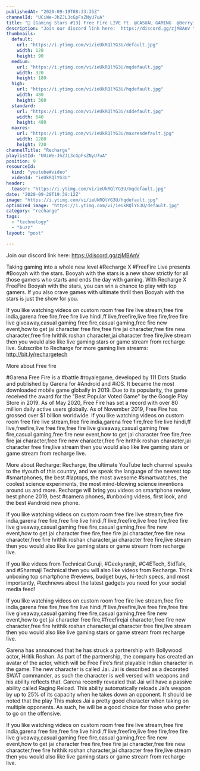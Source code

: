 ```yaml
---
publishedAt: "2020-09-19T08:33:35Z"
channelId: "UCiWe-JhZJL3cGpFsZNyU7uA"
title: "🔴 [Gaming Stars #13] Free Fire LIVE Ft. @CASUAL GAMING  @BerryisLive"
description: "Join our discord link here:  https://discord.gg/zjMBAnV \n\nTaking gaming into a whole new level #Recharge X #FreeFire Live presents #Booyah with the stars. Booyah with the stars is a new show strictly for all those gamers who starts and ends the day with gaming. With Recharge X FreeFire Booyah with the stars, you can win a chance to play with top gamers. If you also crave games with ultimate thrill then Booyah with the stars is just the show for you.\n\nIf you like watching videos on custom room free fire live stream,free fire india,garena free fire,free fire live hindi,ff live,freefire,live free fire,free fire live giveaway,casual gaming free fire,casual gaming,free fire new event,how to get jai character free fire,free fire jai character,free fire new character,free fire hrithik roshan character,jai character free fire,live stream then you would also like live gaming stars or game stream from recharge live. Subscribe to Recharge for more gaming live streams: http://bit.ly/rechargetech \n\nMore about Free fire\n\n#Garena Free Fire is a #battle #royalegame, developed by 111 Dots Studio and published by Garena for #Android and #iOS. It became the most downloaded mobile game globally in 2019. Due to its popularity, the game received the award for the \"Best Popular Voted Game\" by the Google Play Store in 2019. As of May 2020, Free Fire has set a record with over 80 million daily active users globally. As of November 2019, Free Fire has grossed over $1 billion worldwide. If you like watching videos on custom room free fire live stream,free fire india,garena free fire,free fire live hindi,ff live,freefire,live free fire,free fire live giveaway,casual gaming free fire,casual gaming,free fire new event,how to get jai character free fire,free fire jai character,free fire new character,free fire hrithik roshan character,jai character free fire,live stream then you would also like live gaming stars or game stream from recharge live.\n\nMore about Recharge: Recharge, the ultimate YouTube tech channel speaks to the #youth of this country, and we speak the language of the newest top #smartphones, the best #laptops, the most awesome #smartwatches, the coolest science experiments, the most mind-blowing science inventions around us and more. Recharge will bring you videos on smartphone review, best phone 2019, best #camera phones, #unboxing videos, first look, and the best #android new phone.\n\n\nIf you like watching videos on custom room free fire live stream,free fire india,garena free fire,free fire live hindi,ff live,freefire,live free fire,free fire live giveaway,casual gaming free fire,casual gaming,free fire new event,how to get jai character free fire,free fire jai character,free fire new character,free fire hrithik roshan character,jai character free fire,live stream then you would also like live gaming stars or game stream from recharge live.\n\nIf you like videos from Technical Guruji, #Geekyranjit, #C4ETech, SidTalk, and #Sharmaji Technical then you will also like videos from Recharge. Think unboxing top smartphone #reviews, budget buys, hi-tech specs, and most importantly, #technews about the latest gadgets you need for your social media feed!\n\nIf you like watching videos on custom room free fire live stream,free fire india,garena free fire,free fire live hindi,ff live,freefire,live free fire,free fire live giveaway,casual gaming free fire,casual gaming,free fire new event,how to get jai character free fire,#freefirejai character,free fire new character,free fire hrithik roshan character,jai character free fire,live stream then you would also like live gaming stars or game stream from recharge live.\n\nGarena has announced that he has struck a partnership with Bollywood actor, Hritik Roshan. As part of the partnership, the company has created an avatar of the actor, which will be Free Fire’s first playable Indian character in the game. The new character is called Jai. Jai is described as a decorated SWAT commander, as such the character is well versed with weapons and his ability reflects that. Garena recently revealed that Jai will have a passive ability called Raging Reload. This ability automatically reloads Jai’s weapon by up to 25% of its capacity when he takes down an opponent. It should be noted that the play This makes Jai a pretty good character when taking on multiple opponents. As such, he will be a good choice for those who prefer to go on the offensive.  \n\n\nIf you like watching videos on custom room free fire live stream,free fire india,garena free fire,free fire live hindi,ff live,freefire,live free fire,free fire live giveaway,casual gaming free fire,casual gaming,free fire new event,how to get jai character free fire,free fire jai character,free fire new character,free fire hrithik roshan character,jai character free fire,live stream then you would also like live gaming stars or game stream from recharge live."
thumbnails:
  default:
    url: "https://i.ytimg.com/vi/ieUkRQlYG3U/default.jpg"
    width: 120
    height: 90
  medium:
    url: "https://i.ytimg.com/vi/ieUkRQlYG3U/mqdefault.jpg"
    width: 320
    height: 180
  high:
    url: "https://i.ytimg.com/vi/ieUkRQlYG3U/hqdefault.jpg"
    width: 480
    height: 360
  standard:
    url: "https://i.ytimg.com/vi/ieUkRQlYG3U/sddefault.jpg"
    width: 640
    height: 480
  maxres:
    url: "https://i.ytimg.com/vi/ieUkRQlYG3U/maxresdefault.jpg"
    width: 1280
    height: 720
channelTitle: "Recharge"
playlistId: "UUiWe-JhZJL3cGpFsZNyU7uA"
position: 9
resourceId:
  kind: "youtube#video"
  videoId: "ieUkRQlYG3U"
header:
  teaser: "https://i.ytimg.com/vi/ieUkRQlYG3U/mqdefault.jpg"
date: "2020-09-20T19:39:12Z"
image: "https://i.ytimg.com/vi/ieUkRQlYG3U/hqdefault.jpg"
optimized_image: "https://i.ytimg.com/vi/ieUkRQlYG3U/default.jpg"
category: "recharge"
tags:
  - "technology"
  - "buzz"
layout: "post"

---
```

Join our discord link here:  https://discord.gg/zjMBAnV 

Taking gaming into a whole new level #Recharge X #FreeFire Live presents #Booyah with the stars. Booyah with the stars is a new show strictly for all those gamers who starts and ends the day with gaming. With Recharge X FreeFire Booyah with the stars, you can win a chance to play with top gamers. If you also crave games with ultimate thrill then Booyah with the stars is just the show for you.

If you like watching videos on custom room free fire live stream,free fire india,garena free fire,free fire live hindi,ff live,freefire,live free fire,free fire live giveaway,casual gaming free fire,casual gaming,free fire new event,how to get jai character free fire,free fire jai character,free fire new character,free fire hrithik roshan character,jai character free fire,live stream then you would also like live gaming stars or game stream from recharge live. Subscribe to Recharge for more gaming live streams: http://bit.ly/rechargetech 

More about Free fire

#Garena Free Fire is a #battle #royalegame, developed by 111 Dots Studio and published by Garena for #Android and #iOS. It became the most downloaded mobile game globally in 2019. Due to its popularity, the game received the award for the "Best Popular Voted Game" by the Google Play Store in 2019. As of May 2020, Free Fire has set a record with over 80 million daily active users globally. As of November 2019, Free Fire has grossed over $1 billion worldwide. If you like watching videos on custom room free fire live stream,free fire india,garena free fire,free fire live hindi,ff live,freefire,live free fire,free fire live giveaway,casual gaming free fire,casual gaming,free fire new event,how to get jai character free fire,free fire jai character,free fire new character,free fire hrithik roshan character,jai character free fire,live stream then you would also like live gaming stars or game stream from recharge live.

More about Recharge: Recharge, the ultimate YouTube tech channel speaks to the #youth of this country, and we speak the language of the newest top #smartphones, the best #laptops, the most awesome #smartwatches, the coolest science experiments, the most mind-blowing science inventions around us and more. Recharge will bring you videos on smartphone review, best phone 2019, best #camera phones, #unboxing videos, first look, and the best #android new phone.


If you like watching videos on custom room free fire live stream,free fire india,garena free fire,free fire live hindi,ff live,freefire,live free fire,free fire live giveaway,casual gaming free fire,casual gaming,free fire new event,how to get jai character free fire,free fire jai character,free fire new character,free fire hrithik roshan character,jai character free fire,live stream then you would also like live gaming stars or game stream from recharge live.

If you like videos from Technical Guruji, #Geekyranjit, #C4ETech, SidTalk, and #Sharmaji Technical then you will also like videos from Recharge. Think unboxing top smartphone #reviews, budget buys, hi-tech specs, and most importantly, #technews about the latest gadgets you need for your social media feed!

If you like watching videos on custom room free fire live stream,free fire india,garena free fire,free fire live hindi,ff live,freefire,live free fire,free fire live giveaway,casual gaming free fire,casual gaming,free fire new event,how to get jai character free fire,#freefirejai character,free fire new character,free fire hrithik roshan character,jai character free fire,live stream then you would also like live gaming stars or game stream from recharge live.

Garena has announced that he has struck a partnership with Bollywood actor, Hritik Roshan. As part of the partnership, the company has created an avatar of the actor, which will be Free Fire’s first playable Indian character in the game. The new character is called Jai. Jai is described as a decorated SWAT commander, as such the character is well versed with weapons and his ability reflects that. Garena recently revealed that Jai will have a passive ability called Raging Reload. This ability automatically reloads Jai’s weapon by up to 25% of its capacity when he takes down an opponent. It should be noted that the play This makes Jai a pretty good character when taking on multiple opponents. As such, he will be a good choice for those who prefer to go on the offensive.  


If you like watching videos on custom room free fire live stream,free fire india,garena free fire,free fire live hindi,ff live,freefire,live free fire,free fire live giveaway,casual gaming free fire,casual gaming,free fire new event,how to get jai character free fire,free fire jai character,free fire new character,free fire hrithik roshan character,jai character free fire,live stream then you would also like live gaming stars or game stream from recharge live.
